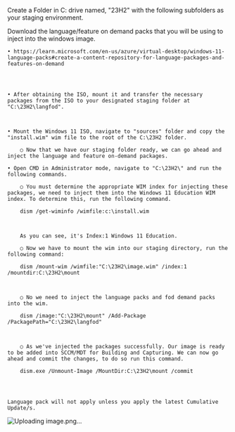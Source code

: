 
Create a Folder in C: drive named, "23H2" with the following subfolders as your staging environment. 



Download the language/feature on demand packs that you will be using to inject into the windows image.

	• https://learn.microsoft.com/en-us/azure/virtual-desktop/windows-11-language-packs#create-a-content-repository-for-language-packages-and-features-on-demand




	• After obtaining the ISO, mount it and transfer the necessary packages from the ISO to your designated staging folder at "C:\23H2\langfod".
	
	
	
	• Mount the Windows 11 ISO, navigate to "sources" folder and copy the "install.wim" wim file to the root of the C:\23H2 folder.
		
		○ Now that we have our staging folder ready, we can go ahead and inject the language and feature on-demand packages. 

	• Open CMD in Administrator mode, navigate to "C:\23H2\" and run the following commands.
	
		○ You must determine the appropriate WIM index for injecting these packages, we need to inject them into the Windows 11 Education WIM index. To determine this, run the following command.
		
		dism /get-wiminfo /wimfile:c:\install.wim
		
		
		
		As you can see, it's Index:1 Windows 11 Education.
		
		○ Now we have to mount the wim into our staging directory, run the following command:
	
		dism /mount-wim /wimfile:"C:\23H2\image.wim" /index:1 /mountdir:C:\23H2\mount
		
		
		
		○ No we need to inject the language packs and fod demand packs into the wim.
		
		dism /image:"C:\23H2\mount" /Add-Package /PackagePath="C:\23H2\langfod"
		
		
		
		○ As we've injected the packages successfully. Our image is ready to be added into SCCM/MDT for Building and Capturing. We can now go ahead and commit the changes, to do so run this command.
		
		dism.exe /Unmount-Image /MountDir:C:\23H2\mount /commit
		
		
		
		
	Language pack will not apply unless you apply the latest Cumulative Update/s.
![Uploading image.png…]()
